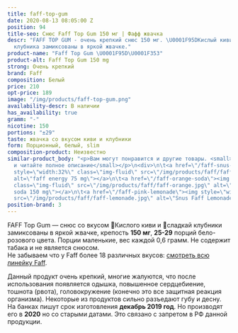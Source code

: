 ```yaml
---
title: faff-top-gum
date: 2020-08-13 08:05:00 Z
position: 94
title-seo: Снюс Faff Top Gum 150 мг | Фафф жвачка
descr: "FAFF TOP GUM - очень крепкий снюс 150 мг. \U0001F95DКислый киви и \U0001F353сладкая
  клубника замиксованы в яркой жвачке."
product-name: "Faff Top Gum \U0001F95D\U0001F353"
product-alt: Faff Top Gum 150 mg
strong: Очень крепкий
brand: Faff
composition: Белый
price: 210
opt-price: 189
image: "/img/products/faff-top-gum.png"
availability-descr: В наличии
has_availability: true
gramm: "-"
nicotine: 150
portions: "±29"
taste: жвачка со вкусом киви и клубники
form: Порционный, белый, slim
composition-product: Неизвестно
similar-product_body: "<p>Вам могут понравится и другие товары. <small>Жмите на картинки
  и читайте полное описание</small></p>\n<div>\n\t<a href=\"/faff-snus-energy\"><img
  style=\"width:32%\" class=\"img-fluid\" src=\"/img/products/faff/faff-redbull.jpg\"
  alt=\"faff energy 75 mg\"></a>\n\t<a href=\"/faff-orange-soda\"><img style=\"width:32%\"
  class=\"img-fluid\" src=\"/img/products/faff/faff-orange.jpg\" alt=\"faff orange
  soda 150 mg\"></a>\n\t<a href=\"/faff-pink-lemonade\"><img style=\"width:32%\" class=\"img-fluid\"
  src=\"/img/products/faff/faff-lemonade.jpg\" alt=\"Snus Faff Lemonade 150 mg\"></a>\n</div>"
position-brand: 3
---
```


FAFF Top Gum — снюс со вкусом 🥝Кислого киви и 🍓сладкай клубники замиксованы в яркой жвачке, крепость **150 мг**, **25-29** порций бело-розового цвета. Порции маленькие, вес каждой 0,6 грамм. Не содержит табака и не является снюсом.<br>
Не забываем что у Faff более 18 различных вкусов: [смотреть всю линейку Faff](/faff).

Данный продукт очень крепкий, многие жалуются, что после использования появляется одышка, повышенное сердцебиение, тошнота (рвота), головокружение (конечно это все защитная реакция организма). Некоторые из продуктов сильно разъедают губу и десну.
На банках пишут срок изготовления **декабрь 2019 год**. Но производят его в **2020** но со старыми датами. Это связано с запретом в РФ данной продукции.
